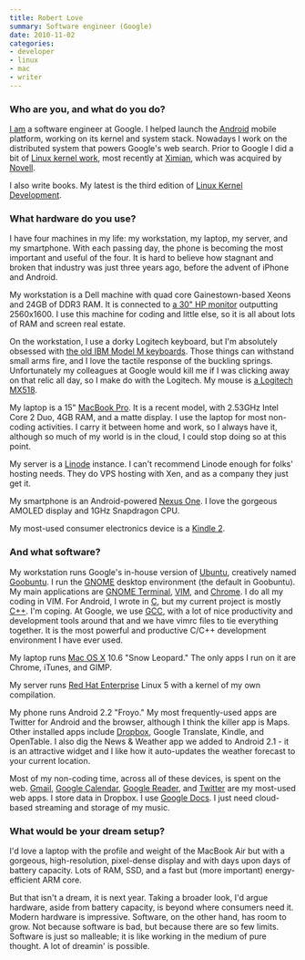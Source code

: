 ```yaml
---
title: Robert Love
summary: Software engineer (Google)
date: 2010-11-02
categories:
- developer
- linux
- mac
- writer
---
```


### Who are you, and what do you do?

[I am](http://rlove.org/ "Robert's website.") a software engineer at Google. I helped launch the [Android][] mobile platform, working on its kernel and system stack. Nowadays I work on the distributed system that powers Google's web search. Prior to Google I did a bit of [Linux kernel work](http://www.kernel.org/pub/linux/kernel/people/rml/ "Robert's kernel work."), most recently at [Ximian](http://en.wikipedia.org/wiki/Ximian "A company which mades GNOME applications, bought by Novell."), which was acquired by [Novell](http://www.novell.com/ "Makers of 'infrastructure software.'").

I also write books. My latest is the third edition of [Linux Kernel Development](http://www.amazon.com/gp/product/0672329468 "Robert's book on Amazon.").

### What hardware do you use?

I have four machines in my life: my workstation, my laptop, my server, and my smartphone. With each passing day, the phone is becoming the most important and useful of the four. It is hard to believe how stagnant and broken that industry was just three years ago, before the advent of iPhone and Android.

My workstation is a Dell machine with quad core Gainestown-based Xeons and 24GB of DDR3 RAM. It is connected to [a 30" HP monitor][lp3065] outputting 2560x1600. I use this machine for coding and little else, so it is all about lots of RAM and screen real estate.

On the workstation, I use a dorky Logitech keyboard, but I'm absolutely obsessed with [the old IBM Model M keyboards][model-m]. Those things can withstand small arms fire, and I love the tactile response of the buckling springs. Unfortunately my colleagues at Google would kill me if I was clicking away on that relic all day, so I make do with the Logitech. My mouse is [a Logitech MX518][mx-518].

My laptop is a 15" [MacBook Pro][macbook-pro]. It is a recent model, with 2.53GHz Intel Core 2 Duo, 4GB RAM, and a matte display. I use the laptop for most non-coding activities. I carry it between home and work, so I always have it, although so much of my world is in the cloud, I could stop doing so at this point.

My server is a [Linode][] instance. I can't recommend Linode enough for folks' hosting needs. They do VPS hosting with Xen, and as a company they just get it.

My smartphone is an Android-powered [Nexus One][nexus-one]. I love the gorgeous AMOLED display and 1GHz Snapdragon CPU.

My most-used consumer electronics device is a [Kindle 2][kindle].

### And what software?

My workstation runs Google's in-house version of [Ubuntu][], creatively named [Goobuntu][]. I run the [GNOME][] desktop environment (the default in Goobuntu). My main applications are [GNOME Terminal][gnome-terminal], [VIM][], and [Chrome][]. I do all my coding in VIM. For Android, I wrote in [C][], but my current project is mostly [C++][c-plusplus]. I'm coping. At Google, we use [GCC][], with a lot of nice productivity and development tools around that and we have vimrc files to tie everything together. It is the most powerful and productive C/C++ development environment I have ever used.

My laptop runs [Mac OS X][macos] 10.6 "Snow Leopard." The only apps I run on it are Chrome, iTunes, and GIMP.

My server runs [Red Hat Enterprise][rhel] Linux 5 with a kernel of my own compilation.

My phone runs Android 2.2 "Froyo." My most frequently-used apps are Twitter for Android and the browser, although I think the killer app is Maps. Other installed apps include [Dropbox][], Google Translate, Kindle, and OpenTable. I also dig the News & Weather app we added to Android 2.1 - it is an attractive widget and I like how it auto-updates the weather forecast to your current location.

Most of my non-coding time, across all of these devices, is spent on the web. [Gmail][], [Google Calendar][google-calendar], [Google Reader][google-reader], and [Twitter][] are my most-used web apps. I store data in Dropbox. I use [Google Docs][google-docs]. I just need cloud-based streaming and storage of my music.

### What would be your dream setup?

I'd love a laptop with the profile and weight of the MacBook Air but with a gorgeous, high-resolution, pixel-dense display and with days upon days of battery capacity. Lots of RAM, SSD, and a fast but (more important) energy-efficient ARM core.

But that isn't a dream, it is next year. Taking a broader look, I'd argue hardware, aside from battery capacity, is beyond where consumers need it. Modern hardware is impressive. Software, on the other hand, has room to grow. Not because software is bad, but because there are so few limits. Software is just so malleable; it is like working in the medium of pure thought. A lot of dreamin' is possible.

[android]: https://developers.google.com/android/?csw=1 "A mobile phone platform."
[c-plusplus]: https://en.wikipedia.org/wiki/C%2B%2B "A compiled programming language."
[c]: https://en.wikipedia.org/wiki/C_(programming_language) "A compiled programming language."
[chrome]: https://www.google.com/intl/en/chrome/browser/ "A WebKit-based browser, where each tab runs in its own thread."
[dropbox]: https://www.dropbox.com/ "Online syncing and storage."
[gcc]: http://gcc.gnu.org/ "Code compiler frontends."
[gmail]: https://mail.google.com/mail/ "Web-based email."
[gnome-terminal]: https://en.wikipedia.org/wiki/GNOME_Terminal "A terminal application."
[gnome]: https://www.gnome.org/ "A desktop system for *nix operating systems."
[goobuntu]: https://en.wikipedia.org/wiki/Goobuntu "Google's own version of Ubuntu."
[google-calendar]: https://en.wikipedia.org/wiki/Google_Calendar "A web-based calendar client."
[google-docs]: https://en.wikipedia.org/wiki/Google_Docs "A web-based office suite."
[google-reader]: https://en.wikipedia.org/wiki/Google_Reader "A web-based feed reader."
[kindle]: https://www.amazon.com/Kindle-Ereader-ebook-reader/dp/B007HCCNJU "A digital book reader."
[linode]: https://www.linode.com "A VPS hosting service."
[lp3065]: https://www.amazon.com/HP-30-LP3065-LCD-Monitor/dp/B000KB6E3G "A 30 inch LCD monitor."
[macbook-pro]: https://www.apple.com/macbook-pro/ "A laptop."
[macos]: https://en.wikipedia.org/wiki/MacOS "An operating system for Mac hardware."
[model-m]: https://en.wikipedia.org/wiki/Model_M_keyboard "A keyboard."
[mx-518]: https://www.amazon.com/Logitech-Performance-Optical-Gaming-Mouse/dp/B0007Z1M50 "An optical gaming mouse."
[nexus-one]: https://en.wikipedia.org/wiki/Nexus_One "An Android-based smartphone."
[rhel]: https://www.redhat.com/en/technologies/linux-platforms/enterprise-linux "A certified version of the Linux distribution."
[twitter]: https://twitter.com/ "An online micro-blogging platform."
[ubuntu]: https://www.ubuntu.com/ "A Unix distribution."
[vim]: https://www.vim.org/ "A command-line text editor."
